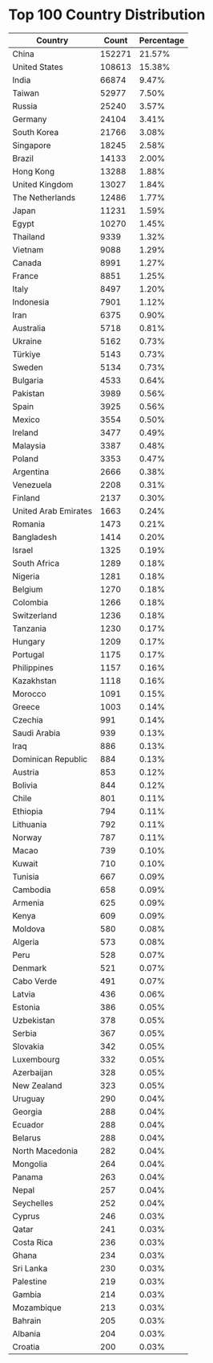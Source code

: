 # Top 100 Country Distribution
| Country | Count | Percentage |
|----|----|----|
| China | 152271 | 21.57% |
| United States | 108613 | 15.38% |
| India | 66874 | 9.47% |
| Taiwan | 52977 | 7.50% |
| Russia | 25240 | 3.57% |
| Germany | 24104 | 3.41% |
| South Korea | 21766 | 3.08% |
| Singapore | 18245 | 2.58% |
| Brazil | 14133 | 2.00% |
| Hong Kong | 13288 | 1.88% |
| United Kingdom | 13027 | 1.84% |
| The Netherlands | 12486 | 1.77% |
| Japan | 11231 | 1.59% |
| Egypt | 10270 | 1.45% |
| Thailand | 9339 | 1.32% |
| Vietnam | 9088 | 1.29% |
| Canada | 8991 | 1.27% |
| France | 8851 | 1.25% |
| Italy | 8497 | 1.20% |
| Indonesia | 7901 | 1.12% |
| Iran | 6375 | 0.90% |
| Australia | 5718 | 0.81% |
| Ukraine | 5162 | 0.73% |
| Türkiye | 5143 | 0.73% |
| Sweden | 5134 | 0.73% |
| Bulgaria | 4533 | 0.64% |
| Pakistan | 3989 | 0.56% |
| Spain | 3925 | 0.56% |
| Mexico | 3554 | 0.50% |
| Ireland | 3477 | 0.49% |
| Malaysia | 3387 | 0.48% |
| Poland | 3353 | 0.47% |
| Argentina | 2666 | 0.38% |
| Venezuela | 2208 | 0.31% |
| Finland | 2137 | 0.30% |
| United Arab Emirates | 1663 | 0.24% |
| Romania | 1473 | 0.21% |
| Bangladesh | 1414 | 0.20% |
| Israel | 1325 | 0.19% |
| South Africa | 1289 | 0.18% |
| Nigeria | 1281 | 0.18% |
| Belgium | 1270 | 0.18% |
| Colombia | 1266 | 0.18% |
| Switzerland | 1236 | 0.18% |
| Tanzania | 1230 | 0.17% |
| Hungary | 1209 | 0.17% |
| Portugal | 1175 | 0.17% |
| Philippines | 1157 | 0.16% |
| Kazakhstan | 1118 | 0.16% |
| Morocco | 1091 | 0.15% |
| Greece | 1003 | 0.14% |
| Czechia | 991 | 0.14% |
| Saudi Arabia | 939 | 0.13% |
| Iraq | 886 | 0.13% |
| Dominican Republic | 884 | 0.13% |
| Austria | 853 | 0.12% |
| Bolivia | 844 | 0.12% |
| Chile | 801 | 0.11% |
| Ethiopia | 794 | 0.11% |
| Lithuania | 792 | 0.11% |
| Norway | 787 | 0.11% |
| Macao | 739 | 0.10% |
| Kuwait | 710 | 0.10% |
| Tunisia | 667 | 0.09% |
| Cambodia | 658 | 0.09% |
| Armenia | 625 | 0.09% |
| Kenya | 609 | 0.09% |
| Moldova | 580 | 0.08% |
| Algeria | 573 | 0.08% |
| Peru | 528 | 0.07% |
| Denmark | 521 | 0.07% |
| Cabo Verde | 491 | 0.07% |
| Latvia | 436 | 0.06% |
| Estonia | 386 | 0.05% |
| Uzbekistan | 378 | 0.05% |
| Serbia | 367 | 0.05% |
| Slovakia | 342 | 0.05% |
| Luxembourg | 332 | 0.05% |
| Azerbaijan | 328 | 0.05% |
| New Zealand | 323 | 0.05% |
| Uruguay | 290 | 0.04% |
| Georgia | 288 | 0.04% |
| Ecuador | 288 | 0.04% |
| Belarus | 288 | 0.04% |
| North Macedonia | 282 | 0.04% |
| Mongolia | 264 | 0.04% |
| Panama | 263 | 0.04% |
| Nepal | 257 | 0.04% |
| Seychelles | 252 | 0.04% |
| Cyprus | 246 | 0.03% |
| Qatar | 241 | 0.03% |
| Costa Rica | 236 | 0.03% |
| Ghana | 234 | 0.03% |
| Sri Lanka | 230 | 0.03% |
| Palestine | 219 | 0.03% |
| Gambia | 214 | 0.03% |
| Mozambique | 213 | 0.03% |
| Bahrain | 205 | 0.03% |
| Albania | 204 | 0.03% |
| Croatia | 200 | 0.03% |
